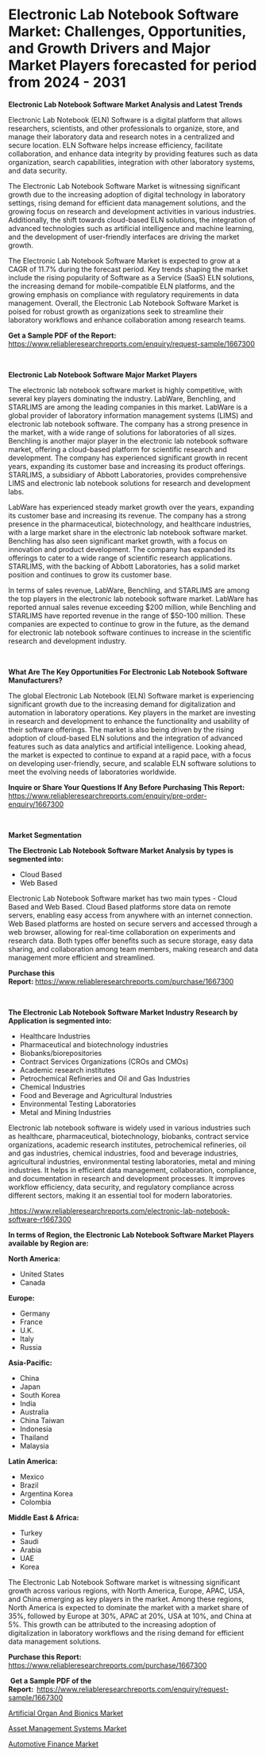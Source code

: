 <p><h1>Electronic Lab Notebook Software Market: Challenges, Opportunities, and Growth Drivers and Major Market Players forecasted for period from 2024 - 2031</h1></p><p><strong>Electronic Lab Notebook Software Market Analysis and Latest Trends</strong></p>
<p><p>Electronic Lab Notebook (ELN) Software is a digital platform that allows researchers, scientists, and other professionals to organize, store, and manage their laboratory data and research notes in a centralized and secure location. ELN Software helps increase efficiency, facilitate collaboration, and enhance data integrity by providing features such as data organization, search capabilities, integration with other laboratory systems, and data security.</p><p>The Electronic Lab Notebook Software Market is witnessing significant growth due to the increasing adoption of digital technology in laboratory settings, rising demand for efficient data management solutions, and the growing focus on research and development activities in various industries. Additionally, the shift towards cloud-based ELN solutions, the integration of advanced technologies such as artificial intelligence and machine learning, and the development of user-friendly interfaces are driving the market growth.</p><p>The Electronic Lab Notebook Software Market is expected to grow at a CAGR of 11.7% during the forecast period. Key trends shaping the market include the rising popularity of Software as a Service (SaaS) ELN solutions, the increasing demand for mobile-compatible ELN platforms, and the growing emphasis on compliance with regulatory requirements in data management. Overall, the Electronic Lab Notebook Software Market is poised for robust growth as organizations seek to streamline their laboratory workflows and enhance collaboration among research teams.</p></p>
<p><strong>Get a Sample PDF of the Report:&nbsp;</strong> <a href="https://www.reliableresearchreports.com/enquiry/request-sample/1667300">https://www.reliableresearchreports.com/enquiry/request-sample/1667300</a></p>
<p>&nbsp;</p>
<p><strong>Electronic Lab Notebook Software Major Market Players</strong></p>
<p><p>The electronic lab notebook software market is highly competitive, with several key players dominating the industry. LabWare, Benchling, and STARLIMS are among the leading companies in this market. LabWare is a global provider of laboratory information management systems (LIMS) and electronic lab notebook software. The company has a strong presence in the market, with a wide range of solutions for laboratories of all sizes. Benchling is another major player in the electronic lab notebook software market, offering a cloud-based platform for scientific research and development. The company has experienced significant growth in recent years, expanding its customer base and increasing its product offerings. STARLIMS, a subsidiary of Abbott Laboratories, provides comprehensive LIMS and electronic lab notebook solutions for research and development labs.</p><p>LabWare has experienced steady market growth over the years, expanding its customer base and increasing its revenue. The company has a strong presence in the pharmaceutical, biotechnology, and healthcare industries, with a large market share in the electronic lab notebook software market. Benchling has also seen significant market growth, with a focus on innovation and product development. The company has expanded its offerings to cater to a wide range of scientific research applications. STARLIMS, with the backing of Abbott Laboratories, has a solid market position and continues to grow its customer base.</p><p>In terms of sales revenue, LabWare, Benchling, and STARLIMS are among the top players in the electronic lab notebook software market. LabWare has reported annual sales revenue exceeding $200 million, while Benchling and STARLIMS have reported revenue in the range of $50-100 million. These companies are expected to continue to grow in the future, as the demand for electronic lab notebook software continues to increase in the scientific research and development industry.</p></p>
<p>&nbsp;</p>
<p><strong>What Are The Key Opportunities For Electronic Lab Notebook Software Manufacturers?</strong></p>
<p><p>The global Electronic Lab Notebook (ELN) Software market is experiencing significant growth due to the increasing demand for digitalization and automation in laboratory operations. Key players in the market are investing in research and development to enhance the functionality and usability of their software offerings. The market is also being driven by the rising adoption of cloud-based ELN solutions and the integration of advanced features such as data analytics and artificial intelligence. Looking ahead, the market is expected to continue to expand at a rapid pace, with a focus on developing user-friendly, secure, and scalable ELN software solutions to meet the evolving needs of laboratories worldwide.</p></p>
<p><strong>Inquire or Share Your Questions If Any Before Purchasing This Report:</strong> <a href="https://www.reliableresearchreports.com/enquiry/pre-order-enquiry/1667300">https://www.reliableresearchreports.com/enquiry/pre-order-enquiry/1667300</a></p>
<p>&nbsp;</p>
<p><strong>Market Segmentation</strong></p>
<p><strong>The Electronic Lab Notebook Software Market Analysis by types is segmented into:</strong></p>
<p><ul><li>Cloud Based</li><li>Web Based</li></ul></p>
<p><p>Electronic Lab Notebook Software market has two main types - Cloud Based and Web Based. Cloud Based platforms store data on remote servers, enabling easy access from anywhere with an internet connection. Web Based platforms are hosted on secure servers and accessed through a web browser, allowing for real-time collaboration on experiments and research data. Both types offer benefits such as secure storage, easy data sharing, and collaboration among team members, making research and data management more efficient and streamlined.</p></p>
<p><strong>Purchase this Report:&nbsp;</strong><a href="https://www.reliableresearchreports.com/purchase/1667300">https://www.reliableresearchreports.com/purchase/1667300</a></p>
<p>&nbsp;</p>
<p><strong>The Electronic Lab Notebook Software Market Industry Research by Application is segmented into:</strong></p>
<p><ul><li>Healthcare Industries</li><li>Pharmaceutical and biotechnology industries</li><li>Biobanks/biorepositories</li><li>Contract Services Organizations (CROs and CMOs)</li><li>Academic research institutes</li><li>Petrochemical Refineries and Oil and Gas Industries</li><li>Chemical Industries</li><li>Food and Beverage and Agricultural Industries</li><li>Environmental Testing Laboratories</li><li>Metal and Mining Industries</li></ul></p>
<p><p>Electronic lab notebook software is widely used in various industries such as healthcare, pharmaceutical, biotechnology, biobanks, contract service organizations, academic research institutes, petrochemical refineries, oil and gas industries, chemical industries, food and beverage industries, agricultural industries, environmental testing laboratories, metal and mining industries. It helps in efficient data management, collaboration, compliance, and documentation in research and development processes. It improves workflow efficiency, data security, and regulatory compliance across different sectors, making it an essential tool for modern laboratories.</p></p>
<p><a href="https://www.reliableresearchreports.com/electronic-lab-notebook-software-r1667300">&nbsp;https://www.reliableresearchreports.com/electronic-lab-notebook-software-r1667300</a></p>
<p><strong>In terms of Region, the Electronic Lab Notebook Software Market Players available by Region are:</strong></p>
<p>
    <p> <strong> North America: </strong>
        <ul>
            <li>United States</li>
            <li>Canada</li>
        </ul>
        </p> 
    <p> <strong> Europe: </strong>
        <ul>
            <li>Germany</li>
            <li>France</li>
            <li>U.K.</li>
            <li>Italy</li>
            <li>Russia</li>
        </ul>
        </p> 
    <p> <strong> Asia-Pacific: </strong>
        <ul>
            <li>China</li>
            <li>Japan</li>
            <li>South Korea</li>
            <li>India</li>
            <li>Australia</li>
            <li>China Taiwan</li>
            <li>Indonesia</li>
            <li>Thailand</li>
            <li>Malaysia</li>
        </ul>
        </p> 
    <p> <strong> Latin America: </strong>
        <ul>
            <li>Mexico</li>
            <li>Brazil</li>
            <li>Argentina Korea</li>
            <li>Colombia</li>
        </ul>
        </p> 
    <p> <strong> Middle East & Africa: </strong>
        <ul>
            <li>Turkey</li>
            <li>Saudi</li>
            <li>Arabia</li>
            <li>UAE</li>
            <li>Korea</li>
        </ul>
    </p>
    </p>
<p><p>The Electronic Lab Notebook Software market is witnessing significant growth across various regions, with North America, Europe, APAC, USA, and China emerging as key players in the market. Among these regions, North America is expected to dominate the market with a market share of 35%, followed by Europe at 30%, APAC at 20%, USA at 10%, and China at 5%. This growth can be attributed to the increasing adoption of digitalization in laboratory workflows and the rising demand for efficient data management solutions.</p></p>
<p><strong>Purchase this Report: </strong><a href="https://www.reliableresearchreports.com/purchase/1667300">https://www.reliableresearchreports.com/purchase/1667300</a></p>
<p>&nbsp;<strong>Get a Sample PDF of the Report:&nbsp;&nbsp;</strong><a href="https://www.reliableresearchreports.com/enquiry/request-sample/1667300">https://www.reliableresearchreports.com/enquiry/request-sample/1667300</a></p>
<p><strong></strong></p>
<p><p><a href="https://github.com/cecuraprangm/Market-Research-Report-List-3/blob/main/artificial-organ-and-bionics-market.md">Artificial Organ And Bionics Market</a></p><p><a href="https://github.com/fiixsa/Market-Research-Report-List-3/blob/main/asset-management-systems-market.md">Asset Management Systems Market</a></p><p><a href="https://github.com/Airanohannonzb68e5pb53oc1/Market-Research-Report-List-3/blob/main/automotive-finance-market.md">Automotive Finance Market</a></p></p>